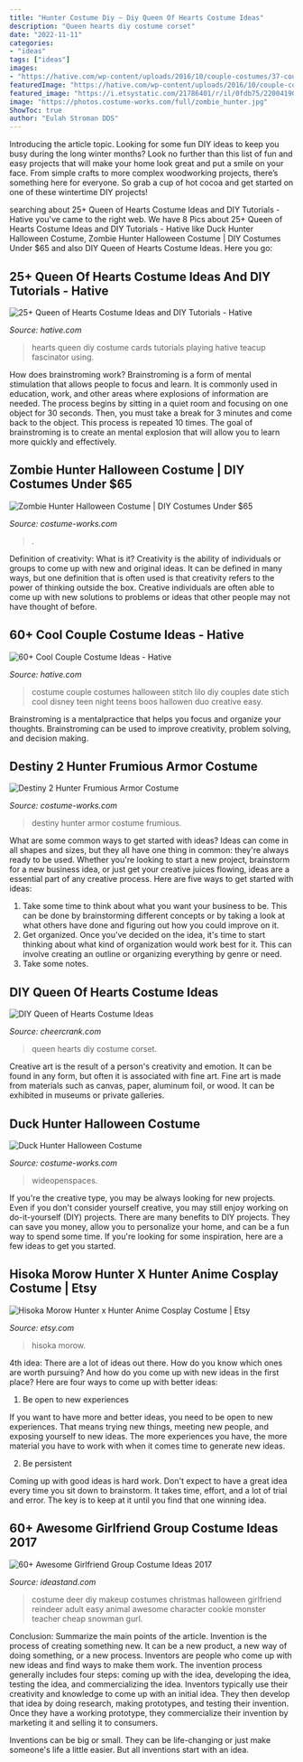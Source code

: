 ```yaml
---
title: "Hunter Costume Diy ~ Diy Queen Of Hearts Costume Ideas"
description: "Queen hearts diy costume corset"
date: "2022-11-11"
categories:
- "ideas"
tags: ["ideas"]
images:
- "https://hative.com/wp-content/uploads/2016/10/couple-costumes/37-couple-costume-ideas-1.jpg"
featuredImage: "https://hative.com/wp-content/uploads/2016/10/couple-costumes/37-couple-costume-ideas-1.jpg"
featured_image: "https://i.etsystatic.com/21786401/r/il/0fdb75/2200419051/il_794xN.2200419051_cy0v.jpg"
image: "https://photos.costume-works.com/full/zombie_hunter.jpg"
ShowToc: true
author: "Eulah Stroman DDS"
---
```



Introducing the article topic.
Looking for some fun DIY ideas to keep you busy during the long winter months? Look no further than this list of fun and easy projects that will make your home look great and put a smile on your face. From simple crafts to more complex woodworking projects, there’s something here for everyone. So grab a cup of hot cocoa and get started on one of these wintertime DIY projects!

	

		
searching about 25+ Queen of Hearts Costume Ideas and DIY Tutorials - Hative you've came to the right web. We have 8 Pics about 25+ Queen of Hearts Costume Ideas and DIY Tutorials - Hative like Duck Hunter Halloween Costume, Zombie Hunter Halloween Costume | DIY Costumes Under $65 and also DIY Queen of Hearts Costume Ideas. Here you go:
		
    
## 25+ Queen Of Hearts Costume Ideas And DIY Tutorials - Hative

<img loading=lazy src="https://hative.com/wp-content/uploads/2015/10/queen-of-hearts-costume-ideas/28-queen-of-hearts-costume-ideas-and-diy-tutorials.jpg" onerror="this.onerror=null;this.src='https://tse2.mm.bing.net/th?id=OIP.4yiex1JWiuWRXWQ4w_tG-wHaJ4&amp;pid=15.1';" alt="25+ Queen of Hearts Costume Ideas and DIY Tutorials - Hative">

_Source: hative.com_

>hearts queen diy costume cards tutorials playing hative teacup fascinator using. 

	

How does brainstroming work?
Brainstroming is a form of mental stimulation that allows people to focus and learn. It is commonly used in education, work, and other areas where explosions of information are needed. The process begins by sitting in a quiet room and focusing on one object for 30 seconds. Then, you must take a break for 3 minutes and come back to the object. This process is repeated 10 times. The goal of brainstroming is to create an mental explosion that will allow you to learn more quickly and effectively.

    
## Zombie Hunter Halloween Costume | DIY Costumes Under $65

<img loading=lazy src="https://photos.costume-works.com/full/zombie_hunter.jpg" onerror="this.onerror=null;this.src='https://tse1.mm.bing.net/th?id=OIP.laHzNihRr37Al8Bzs5acjQHaMC&amp;pid=15.1';" alt="Zombie Hunter Halloween Costume | DIY Costumes Under $65">

_Source: costume-works.com_

>. 

	

Definition of creativity: What is it?
Creativity is the ability of individuals or groups to come up with new and original ideas. It can be defined in many ways, but one definition that is often used is that creativity refers to the power of thinking outside the box. Creative individuals are often able to come up with new solutions to problems or ideas that other people may not have thought of before.

    
## 60+ Cool Couple Costume Ideas - Hative

<img loading=lazy src="https://hative.com/wp-content/uploads/2016/10/couple-costumes/37-couple-costume-ideas-1.jpg" onerror="this.onerror=null;this.src='https://tse4.mm.bing.net/th?id=OIP.sYR_JuSeOwDapBVNFOlh6AHaLE&amp;pid=15.1';" alt="60+ Cool Couple Costume Ideas - Hative">

_Source: hative.com_

>costume couple costumes halloween stitch lilo diy couples date stich cool disney teen night teens boos hallowen duo creative easy. 

	

Brainstroming is a mentalpractice that helps you focus and organize your thoughts. Brainstroming can be used to improve creativity, problem solving, and decision making.

    
## Destiny 2 Hunter Frumious Armor Costume

<img loading=lazy src="https://photos.costume-works.com/full/destiny_2_hunter_frumious_armor.jpg" onerror="this.onerror=null;this.src='https://tse3.mm.bing.net/th?id=OIP.wzYYhEedLWmGDxILzhsZlgHaN3&amp;pid=15.1';" alt="Destiny 2 Hunter Frumious Armor Costume">

_Source: costume-works.com_

>destiny hunter armor costume frumious. 

	

What are some common ways to get started with ideas?
Ideas can come in all shapes and sizes, but they all have one thing in common: they're always ready to be used. Whether you're looking to start a new project, brainstorm for a new business idea, or just get your creative juices flowing, ideas are a essential part of any creative process. Here are five ways to get started with ideas: 
1. Take some time to think about what you want your business to be. This can be done by brainstorming different concepts or by taking a look at what others have done and figuring out how you could improve on it. 
2. Get organized. Once you've decided on the idea, it's time to start thinking about what kind of organization would work best for it. This can involve creating an outline or organizing everything by genre or need. 
3. Take some notes.

    
## DIY Queen Of Hearts Costume Ideas

<img loading=lazy src="https://www.cheercrank.com/wp-content/uploads/2017/01/8-queen-of-hearts-costume-ideas-and-diy-tutorials.jpg" onerror="this.onerror=null;this.src='https://tse3.mm.bing.net/th?id=OIP.N-yCWanUdhU9_sz1OgxggQDIEs&amp;pid=15.1';" alt="DIY Queen of Hearts Costume Ideas">

_Source: cheercrank.com_

>queen hearts diy costume corset. 

	

Creative art is the result of a person's creativity and emotion. It can be found in any form, but often it is associated with fine art. Fine art is made from materials such as canvas, paper, aluminum foil, or wood. It can be exhibited in museums or private galleries.

    
## Duck Hunter Halloween Costume

<img loading=lazy src="https://photos.costume-works.com/full/duck_hunter.jpg" onerror="this.onerror=null;this.src='https://tse2.mm.bing.net/th?id=OIP.gYnjKcrR0NUAN65-P2jJ-gHaMT&amp;pid=15.1';" alt="Duck Hunter Halloween Costume">

_Source: costume-works.com_

>wideopenspaces. 

	

If you're the creative type, you may be always looking for new projects. Even if you don't consider yourself creative, you may still enjoy working on do-it-yourself (DIY) projects. There are many benefits to DIY projects. They can save you money, allow you to personalize your home, and can be a fun way to spend some time. If you're looking for some inspiration, here are a few ideas to get you started.

    
## Hisoka Morow Hunter X Hunter Anime Cosplay Costume | Etsy

<img loading=lazy src="https://i.etsystatic.com/21786401/r/il/0fdb75/2200419051/il_794xN.2200419051_cy0v.jpg" onerror="this.onerror=null;this.src='https://tse3.mm.bing.net/th?id=OIP.hyw0B5dLQnbG4dH1ztuA1wHaLG&amp;pid=15.1';" alt="Hisoka Morow Hunter x Hunter Anime Cosplay Costume | Etsy">

_Source: etsy.com_

>hisoka morow. 

	

4th idea:
There are a lot of ideas out there. How do you know which ones are worth pursuing? And how do you come up with new ideas in the first place?
Here are four ways to come up with better ideas:

1. Be open to new experiences

If you want to have more and better ideas, you need to be open to new experiences. That means trying new things, meeting new people, and exposing yourself to new ideas. The more experiences you have, the more material you have to work with when it comes time to generate new ideas.

2. Be persistent

Coming up with good ideas is hard work. Don't expect to have a great idea every time you sit down to brainstorm. It takes time, effort, and a lot of trial and error. The key is to keep at it until you find that one winning idea.

    
## 60+ Awesome Girlfriend Group Costume Ideas 2017

<img loading=lazy src="https://ideastand.com/wp-content/uploads/2016/10/girlfriend-group-costume/12-girlfriend-group-costume-ideas-1.jpg" onerror="this.onerror=null;this.src='https://tse2.mm.bing.net/th?id=OIP.XbdblZxfKQVV7UgvlIh_YAHaLH&amp;pid=15.1';" alt="60+ Awesome Girlfriend Group Costume Ideas 2017">

_Source: ideastand.com_

>costume deer diy makeup costumes christmas halloween girlfriend reindeer adult easy animal awesome character cookie monster teacher cheap snowman gurl. 

	

Conclusion: Summarize the main points of the article.
Invention is the process of creating something new. It can be a new product, a new way of doing something, or a new process. Inventors are people who come up with new ideas and find ways to make them work.
The invention process generally includes four steps: coming up with the idea, developing the idea, testing the idea, and commercializing the idea. Inventors typically use their creativity and knowledge to come up with an initial idea. They then develop that idea by doing research, making prototypes, and testing their invention. Once they have a working prototype, they commercialize their invention by marketing it and selling it to consumers.

Inventions can be big or small. They can be life-changing or just make someone's life a little easier. But all inventions start with an idea.

